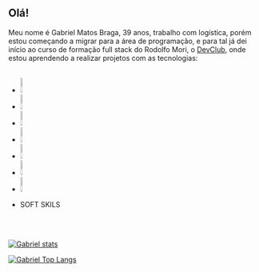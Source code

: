 ## Olá!

Meu nome é Gabriel Matos Braga, 39 anos, trabalho com logística, porém estou começando a migrar para a área de programação, e para tal já dei início ao curso de formação full stack do Rodolfo Mori, o <a href="https://www.youtube.com/c/RodolfoMori" target="_blank">DevClub</a>, onde estou aprendendo a realizar projetos com as tecnologias:
  <br>
  <br>
  - <img src="https://img.shields.io/badge/HTML5-E34F26?style=for-the-badge&logo=html5&logoColor=white" alt="logo-html" width=9% height=30px/>
  - <img src="https://img.shields.io/badge/CSS-blue?&style=for-the-badge&logo=css&logoColor=white" alt="logo-css" width=9% height=30px/>
  - <img src="https://img.shields.io/badge/GitHub-100000?style=for-the-badge&logo=github&logoColor=white" alt="logo-github" width=9% height=30px/>
  - <img src="https://img.shields.io/badge/JavaScript-F7DF1E?style=for-the-badge&logo=javascript&logoColor=black" alt="logo-javascript" width=9% height=30px/>
  - <img src="https://img.shields.io/badge/React-20232A?style=for-the-badge&logo=react&logoColor=61DAFB" alt="logo-react" width=9% height=30px/>
  - <img src="https://img.shields.io/badge/TypeScript-007ACC?style=for-the-badge&logo=typescript&logoColor=white" alt="logo-typescript" width=9% height=30px/>
  - <img src="https://img.shields.io/badge/Node.js-43853D?style=for-the-badge&logo=node.js&logoColor=white" alt="logo-node" width=9% height=30px/>
  - <p>SOFT SKILS</p>
  <br>
    <br>
    
 [![Gabriel stats](https://github-readme-stats.vercel.app/api?username=GabrielMB13)](https://github.com/anuraghazra/github-readme-stats)

[![Gabriel Top Langs](https://github-readme-stats.vercel.app/api/top-langs/?username=GabrielMB13)](https://github.com/anuraghazra/github-readme-stats)
  

  

